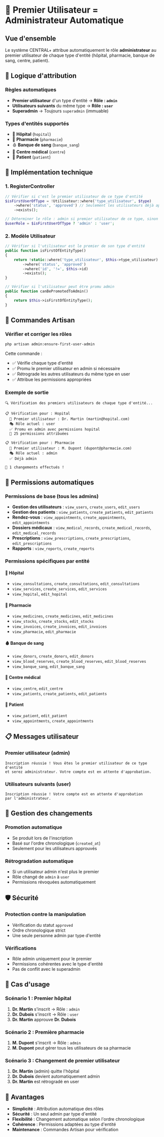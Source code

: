 # 👑 Premier Utilisateur = Administrateur Automatique

## Vue d'ensemble

Le système CENTRAL+ attribue automatiquement le rôle **administrateur** au premier utilisateur de chaque type d'entité (hôpital, pharmacie, banque de sang, centre, patient).

## 🎯 Logique d'attribution

### Règles automatiques
- **Premier utilisateur** d'un type d'entité → **Rôle : `admin`**
- **Utilisateurs suivants** du même type → **Rôle : `user`**
- **Superadmin** → Toujours `superadmin` (immuable)

### Types d'entités supportés
- 🏥 **Hôpital** (`hopital`)
- 💊 **Pharmacie** (`pharmacie`) 
- 🩸 **Banque de sang** (`banque_sang`)
- 🏢 **Centre médical** (`centre`)
- 👤 **Patient** (`patient`)

## 🔧 Implémentation technique

### 1. RegisterController
```php
// Vérifier si c'est le premier utilisateur de ce type d'entité
$isFirstUserOfType = !Utilisateur::where('type_utilisateur', $type)
    ->where('status', 'approved') // Seulement les utilisateurs déjà approuvés
    ->exists();

// Déterminer le rôle : admin si premier utilisateur de ce type, sinon user
$userRole = $isFirstUserOfType ? 'admin' : 'user';
```

### 2. Modèle Utilisateur
```php
// Vérifier si l'utilisateur est le premier de son type d'entité
public function isFirstOfEntityType()
{
    return !static::where('type_utilisateur', $this->type_utilisateur)
        ->where('status', 'approved')
        ->where('id', '!=', $this->id)
        ->exists();
}

// Vérifier si l'utilisateur peut être promu admin
public function canBePromotedToAdmin()
{
    return $this->isFirstOfEntityType();
}
```

## 🚀 Commandes Artisan

### Vérifier et corriger les rôles
```bash
php artisan admin:ensure-first-user-admin
```

Cette commande :
- ✅ Vérifie chaque type d'entité
- ✅ Promu le premier utilisateur en admin si nécessaire
- ✅ Rétrograde les autres utilisateurs du même type en user
- ✅ Attribue les permissions appropriées

### Exemple de sortie
```
🔍 Vérification des premiers utilisateurs de chaque type d'entité...

📋 Vérification pour : Hopital
  👤 Premier utilisateur : Dr. Martin (martin@hopital.com)
  🎭 Rôle actuel : user
  ✅ Promu en admin avec permissions hopital
  🔑 25 permissions attribuées

📋 Vérification pour : Pharmacie
  👤 Premier utilisateur : M. Dupont (dupont@pharmacie.com)
  🎭 Rôle actuel : admin
  ✅ Déjà admin

🎉 1 changements effectués !
```

## 🔑 Permissions automatiques

### Permissions de base (tous les admins)
- **Gestion des utilisateurs** : `view_users`, `create_users`, `edit_users`
- **Gestion des patients** : `view_patients`, `create_patients`, `edit_patients`
- **Rendez-vous** : `view_appointments`, `create_appointments`, `edit_appointments`
- **Dossiers médicaux** : `view_medical_records`, `create_medical_records`, `edit_medical_records`
- **Prescriptions** : `view_prescriptions`, `create_prescriptions`, `edit_prescriptions`
- **Rapports** : `view_reports`, `create_reports`

### Permissions spécifiques par entité

#### 🏥 Hôpital
- `view_consultations`, `create_consultations`, `edit_consultations`
- `view_services`, `create_services`, `edit_services`
- `view_hopital`, `edit_hopital`

#### 💊 Pharmacie
- `view_medicines`, `create_medicines`, `edit_medicines`
- `view_stocks`, `create_stocks`, `edit_stocks`
- `view_invoices`, `create_invoices`, `edit_invoices`
- `view_pharmacie`, `edit_pharmacie`

#### 🩸 Banque de sang
- `view_donors`, `create_donors`, `edit_donors`
- `view_blood_reserves`, `create_blood_reserves`, `edit_blood_reserves`
- `view_banque_sang`, `edit_banque_sang`

#### 🏢 Centre médical
- `view_centre`, `edit_centre`
- `view_patients`, `create_patients`, `edit_patients`

#### 👤 Patient
- `view_patient`, `edit_patient`
- `view_appointments`, `create_appointments`

## 📋 Messages utilisateur

### Premier utilisateur (admin)
```
Inscription réussie ! Vous êtes le premier utilisateur de ce type d'entité 
et serez administrateur. Votre compte est en attente d'approbation.
```

### Utilisateurs suivants (user)
```
Inscription réussie ! Votre compte est en attente d'approbation 
par l'administrateur.
```

## 🔄 Gestion des changements

### Promotion automatique
- Se produit lors de l'inscription
- Basé sur l'ordre chronologique (`created_at`)
- Seulement pour les utilisateurs approuvés

### Rétrogradation automatique
- Si un utilisateur admin n'est plus le premier
- Rôle changé de `admin` à `user`
- Permissions révoquées automatiquement

## 🛡️ Sécurité

### Protection contre la manipulation
- Vérification du statut `approved`
- Ordre chronologique strict
- Une seule personne admin par type d'entité

### Vérifications
- Rôle admin uniquement pour le premier
- Permissions cohérentes avec le type d'entité
- Pas de conflit avec le superadmin

## 📝 Cas d'usage

### Scénario 1 : Premier hôpital
1. **Dr. Martin** s'inscrit → Rôle : `admin`
2. **Dr. Dubois** s'inscrit → Rôle : `user`
3. **Dr. Martin** approuve **Dr. Dubois**

### Scénario 2 : Première pharmacie
1. **M. Dupont** s'inscrit → Rôle : `admin`
2. **M. Dupont** peut gérer tous les utilisateurs de sa pharmacie

### Scénario 3 : Changement de premier utilisateur
1. **Dr. Martin** (admin) quitte l'hôpital
2. **Dr. Dubois** devient automatiquement admin
3. **Dr. Martin** est rétrogradé en user

## 🎯 Avantages

- **Simplicité** : Attribution automatique des rôles
- **Sécurité** : Un seul admin par type d'entité
- **Flexibilité** : Changement automatique selon l'ordre chronologique
- **Cohérence** : Permissions adaptées au type d'entité
- **Maintenance** : Commandes Artisan pour vérification
